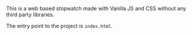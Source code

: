 This is a web based stopwatch made with Vanilla JS and CSS without any third party libraries.

The entry point to the project is `index.html`.
